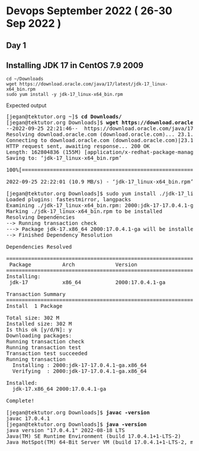 # Devops September 2022 ( 26-30 Sep 2022 )

## Day 1

## Installing JDK 17 in CentOS 7.9 2009
```
cd ~/Downloads
wget https://download.oracle.com/java/17/latest/jdk-17_linux-x64_bin.rpm 
sudo yum install -y jdk-17_linux-x64_bin.rpm
```

Expected output
<pre>
[jegan@tektutor.org ~]$ <b>cd Downloads/</b>
[jegan@tektutor.org Downloads]$ <b>wget https://download.oracle.com/java/17/latest/jdk-17_linux-x64_bin.rpm</b>
--2022-09-25 22:21:46--  https://download.oracle.com/java/17/latest/jdk-17_linux-x64_bin.rpm
Resolving download.oracle.com (download.oracle.com)... 23.1.36.114
Connecting to download.oracle.com (download.oracle.com)|23.1.36.114|:443... connected.
HTTP request sent, awaiting response... 200 OK
Length: 162804836 (155M) [application/x-redhat-package-manager]
Saving to: ‘jdk-17_linux-x64_bin.rpm’

100%[===========================================================>] 162,804,836 11.3MB/s   in 14s    

2022-09-25 22:22:01 (10.9 MB/s) - ‘jdk-17_linux-x64_bin.rpm’ saved [162804836/162804836]

[jegan@tektutor.org Downloads]$ sudo yum install ./jdk-17_linux-x64_bin.rpm 
Loaded plugins: fastestmirror, langpacks
Examining ./jdk-17_linux-x64_bin.rpm: 2000:jdk-17-17.0.4.1-ga.x86_64
Marking ./jdk-17_linux-x64_bin.rpm to be installed
Resolving Dependencies
--> Running transaction check
---> Package jdk-17.x86_64 2000:17.0.4.1-ga will be installed
--> Finished Dependency Resolution

Dependencies Resolved

=====================================================================================================
 Package          Arch             Version                     Repository                       Size
=====================================================================================================
Installing:
 jdk-17           x86_64           2000:17.0.4.1-ga            /jdk-17_linux-x64_bin           302 M

Transaction Summary
=====================================================================================================
Install  1 Package

Total size: 302 M
Installed size: 302 M
Is this ok [y/d/N]: y
Downloading packages:
Running transaction check
Running transaction test
Transaction test succeeded
Running transaction
  Installing : 2000:jdk-17-17.0.4.1-ga.x86_64                                                    1/1 
  Verifying  : 2000:jdk-17-17.0.4.1-ga.x86_64                                                    1/1 

Installed:
  jdk-17.x86_64 2000:17.0.4.1-ga                                                                     

Complete!

[jegan@tektutor.org Downloads]$ <b>javac -version</b>
javac 17.0.4.1
[jegan@tektutor.org Downloads]$ <b>java -version</b>
java version "17.0.4.1" 2022-08-18 LTS
Java(TM) SE Runtime Environment (build 17.0.4.1+1-LTS-2)
Java HotSpot(TM) 64-Bit Server VM (build 17.0.4.1+1-LTS-2, mixed mode, sharing)
</pre>
